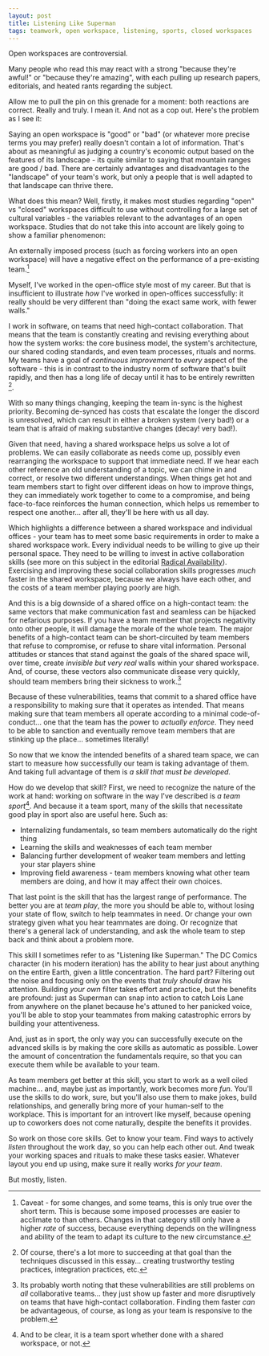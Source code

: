 ```yaml
---
layout: post
title: Listening Like Superman
tags: teamwork, open workspace, listening, sports, closed workspaces
---
```


Open workspaces are controversial.

Many people who read this may react with a strong "because they're awful!" or "because they're amazing", with each pulling up research papers, editorials, and heated rants regarding the subject.

Allow me to pull the pin on this grenade for a moment: both reactions are correct. Really and truly. I mean it. And not as a cop out. Here's the problem as I see it:

Saying an open workspace is "good" or "bad" (or whatever more precise terms you may prefer) really doesn't contain a lot of information. That's about as meaningful as judging a country's economic output based on the features of its landscape - its quite similar to saying that mountain ranges are good / bad. There are certainly advantages and disadvantages to the "landscape" of your team's work, but only a people that is well adapted to that landscape can thrive there.

What does this mean? Well, firstly, it makes most studies regarding "open" vs "closed" workspaces difficult to use without controlling for a large set of cultural variables - the variables relevant to the advantages of an open workspace. Studies that do not take this into account are likely going to show a familiar phenomenon:

An externally imposed process (such as forcing workers into an open workspace) will have a negative effect on the performance of a pre-existing team.[^1]

Myself, I've worked in the open-office style most of my career. But that is insufficient to illustrate *how* I've worked in open-offices successfully: it really should be very different than "doing the exact same work, with fewer walls."

I work in software, on teams that need high-contact collaboration. That means that the team is constantly creating and revising everything about how the system works: the core business model, the system's architecture, our shared coding standards, and even team processes, rituals and norms. My teams have a goal of *continuous improvement* to *every* aspect of the software - this is in contrast to the industry norm of software that's built rapidly, and then has a long life of decay until it has to be entirely rewritten [^2].

With so many things changing, keeping the team in-sync is the highest priority. Becoming de-synced has costs that escalate the longer the discord is unresolved, which can result in either a broken system (very bad!) or a team that is afraid of making substantive changes (decay! very bad!).

Given that need, having a shared workspace helps us solve a lot of problems. We can easily collaborate as needs come up, possibly even rearranging the workspace to support that immediate need. If we hear each other reference an old understanding of a topic, we can chime in and correct, or resolve two different understandings. When things get hot and team members start to fight over different ideas on how to improve things, they can immediately work together to come to a compromise, and being face-to-face reinforces the human connection, which helps us remember to respect one another... after all, they'll be here with us all day.
 
 Which highlights a difference between a shared workspace and individual offices - your team has to meet some basic requirements in order to make a shared workspace work. Every individual needs to be willing to give up their personal space. They need to be willing to invest in active collaboration skills (see more on this subject in the editorial [Radical Availability](https://medium.com/@robert.f.murdock/radical-availability-8eeb9ebd465e)). Exercising and improving these social collaboration skills progresses *much* faster in the shared workspace, because we always have each other, and the costs of a team member playing poorly are high.

And this is a big downside of a shared office on a high-contact team: the same vectors that make communication fast and seamless can be hijacked for nefarious purposes. If you have a team member that projects negativity onto other people, it will damage the morale of the whole team. The major benefits of a high-contact team can be short-circuited by team members that refuse to compromise, or refuse to share vital information. Personal attitudes or stances that stand against the goals of the shared space will, over time, create *invisible but very real* walls within your shared workspace. And, of course, these vectors also communicate disease very quickly, should team members bring their sickness to work.[^3]

Because of these vulnerabilities, teams that commit to a shared office have a responsibility to making sure that it operates as intended. That means making sure that team members all operate according to a minimal code-of-conduct... one that the team has the power to *actually enforce*. They need to be able to sanction and eventually remove team members that are stinking up the place... sometimes literally!

So now that we know the intended benefits of a shared team space, we can start to measure how successfully our team is taking advantage of them. And taking full advantage of them is *a skill that must be developed.*

How do we develop that skill? First, we need to recognize the nature of the work at hand: working on software in the way I've described is *a team sport*[^4]. And because it a team sport, many of the skills that necessitate good play in sport also are useful here. Such as:

- Internalizing fundamentals, so team members automatically do the right thing
- Learning the skills and weaknesses of each team member
- Balancing further development of weaker team members and letting your star players shine
- Improving field awareness - team members knowing what other team members are doing, and how it may affect their own choices.

That last point is the skill that has the largest range of performance. The better you are at *team play*, the more you should be able to, without losing your state of flow, switch to help teammates in need. Or change your own strategy given what you hear teammates are doing. Or recognize that there's a general lack of understanding, and ask the whole team to step back and think about a problem more.

This skill I sometimes refer to as "Listening like Superman." The DC Comics character (in his modern iteration) has the ability to hear just about anything on the entire Earth, given a little concentration. The hard part? Filtering out the noise and focusing only on the events that *truly should* draw his attention. Building *your own* filter takes effort and practice, but the benefits are profound: just as Superman can snap into action to catch Lois Lane from anywhere on the planet because he's attuned to her panicked voice, you'll be able to stop your teammates from making catastrophic errors by building your attentiveness.

And, just as in sport, the only way you can successfully execute on the advanced skills is by making the core skills as automatic as possible. Lower the amount of concentration the fundamentals require, so that you can execute them while be available to your team.

As team members get better at this skill, you start to work as a well oiled machine... and, maybe just as importantly, work becomes more *fun*. You'll use the skills to do work, sure, but you'll also use them to make jokes, build relationships, and generally bring more of your human-self to the workplace. This is important for an introvert like myself, because opening up to coworkers does not come naturally, despite the benefits it provides.

So work on those core skills. Get to know your team. Find ways to actively *listen* throughout the work day, so you can help each other out. And tweak your working spaces and rituals to make these tasks easier. Whatever layout you end up using, make sure it really works *for your team*.

But mostly, listen.

[^1]: Caveat - for some changes, and some teams, this is only true over the short term. This is because some imposed processes are easier to acclimate to than others. Changes in that category still only have a higher *rate* of success, because everything depends on the willingness and ability of the team to adapt its culture to the new circumstance.

[^2]: Of course, there's a lot more to succeeding at that goal than the techniques discussed in this essay... creating trustworthy testing practices, integration practices, etc. 

[^3]: Its probably worth noting that these vulnerabilities are still problems on *all* collaborative teams... they just show up faster and more disruptively on teams that have high-contact collaboration. Finding them faster *can* be advantageous, of course, as long as your team is responsive to the problem.

[^4]: And to be clear, it is a team sport whether done with a shared workspace, or not.